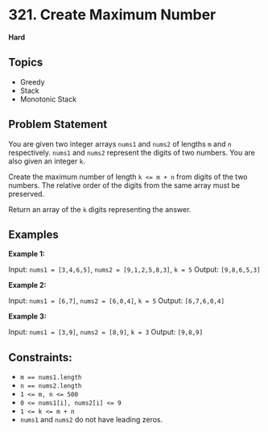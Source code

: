 # 321. Create Maximum Number

**Hard**

## Topics

- Greedy
- Stack
- Monotonic Stack

## Problem Statement

You are given two integer arrays `nums1` and `nums2` of lengths `m` and `n` respectively. `nums1` and `nums2` represent the digits of two numbers. You are also given an integer `k`.

Create the maximum number of length `k <= m + n` from digits of the two numbers. The relative order of the digits from the same array must be preserved.

Return an array of the `k` digits representing the answer.

## Examples

**Example 1:**

Input: `nums1 = [3,4,6,5]`, `nums2 = [9,1,2,5,8,3]`, `k = 5`
Output: `[9,8,6,5,3]`

**Example 2:**

Input: `nums1 = [6,7]`, `nums2 = [6,0,4]`, `k = 5`
Output: `[6,7,6,0,4]`

**Example 3:**

Input: `nums1 = [3,9]`, `nums2 = [8,9]`, `k = 3`
Output: `[9,8,9]`

## Constraints:

*   `m == nums1.length`
*   `n == nums2.length`
*   `1 <= m, n <= 500`
*   `0 <= nums1[i], nums2[i] <= 9`
*   `1 <= k <= m + n`
*   `nums1` and `nums2` do not have leading zeros. 